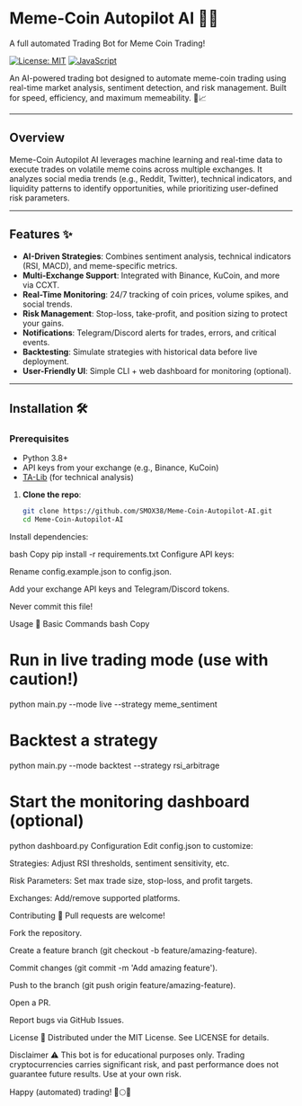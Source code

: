 # Meme-Coin Autopilot AI 🤖🚀
A full automated Trading Bot for Meme Coin Trading!

[![License: MIT](https://img.shields.io/badge/License-MIT-yellow.svg)](https://opensource.org/licenses/MIT)
[![JavaScript](https://img.shields.io/badge/logo-javascript-blue?logo=javascript)]([https://www.java.com/de/download/manual.jsp])

An AI-powered trading bot designed to automate meme-coin trading using real-time market analysis, sentiment detection, and risk management. Built for speed, efficiency, and maximum memeability. 💸📈

---

## Overview

Meme-Coin Autopilot AI leverages machine learning and real-time data to execute trades on volatile meme coins across multiple exchanges. It analyzes social media trends (e.g., Reddit, Twitter), technical indicators, and liquidity patterns to identify opportunities, while prioritizing user-defined risk parameters.

---

## Features ✨

- **AI-Driven Strategies**: Combines sentiment analysis, technical indicators (RSI, MACD), and meme-specific metrics.
- **Multi-Exchange Support**: Integrated with Binance, KuCoin, and more via CCXT.
- **Real-Time Monitoring**: 24/7 tracking of coin prices, volume spikes, and social trends.
- **Risk Management**: Stop-loss, take-profit, and position sizing to protect your gains.
- **Notifications**: Telegram/Discord alerts for trades, errors, and critical events.
- **Backtesting**: Simulate strategies with historical data before live deployment.
- **User-Friendly UI**: Simple CLI + web dashboard for monitoring (optional).

---

## Installation 🛠️

### Prerequisites
- Python 3.8+
- API keys from your exchange (e.g., Binance, KuCoin)
- [TA-Lib](https://mrjbq7.github.io/ta-lib/install.html) (for technical analysis)

1. **Clone the repo**:
   ```bash
   git clone https://github.com/SMOX38/Meme-Coin-Autopilot-AI.git
   cd Meme-Coin-Autopilot-AI

Install dependencies:

bash
Copy
pip install -r requirements.txt
Configure API keys:

Rename config.example.json to config.json.

Add your exchange API keys and Telegram/Discord tokens.

Never commit this file!

Usage 🚀
Basic Commands
bash
Copy
# Run in live trading mode (use with caution!)
python main.py --mode live --strategy meme_sentiment

# Backtest a strategy
python main.py --mode backtest --strategy rsi_arbitrage

# Start the monitoring dashboard (optional)
python dashboard.py
Configuration
Edit config.json to customize:

Strategies: Adjust RSI thresholds, sentiment sensitivity, etc.

Risk Parameters: Set max trade size, stop-loss, and profit targets.

Exchanges: Add/remove supported platforms.

Contributing 🤝
Pull requests are welcome!

Fork the repository.

Create a feature branch (git checkout -b feature/amazing-feature).

Commit changes (git commit -m 'Add amazing feature').

Push to the branch (git push origin feature/amazing-feature).

Open a PR.

Report bugs via GitHub Issues.

License 📄
Distributed under the MIT License. See LICENSE for details.

Disclaimer ⚠️
This bot is for educational purposes only. Trading cryptocurrencies carries significant risk, and past performance does not guarantee future results. Use at your own risk.

Happy (automated) trading! 🐶🌕🚀
